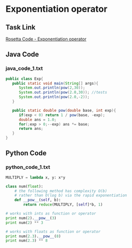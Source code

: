 # Exponentiation operator

## Task Link
[Rosetta Code - Exponentiation operator](https://rosettacode.org/wiki/Exponentiation_operator)

## Java Code
### java_code_1.txt
```java
public class Exp{
   public static void main(String[] args){
      System.out.println(pow(2,30));
      System.out.println(pow(2.0,30)); //tests
      System.out.println(pow(2.0,-2));
   }

   public static double pow(double base, int exp){
      if(exp < 0) return 1 / pow(base, -exp);
      double ans = 1.0;
      for(;exp > 0;--exp) ans *= base;
      return ans;
   }
}

```

## Python Code
### python_code_1.txt
```python
MULTIPLY = lambda x, y: x*y

class num(float):
    # the following method has complexity O(b)
    # rather than O(log b) via the rapid exponentiation
    def __pow__(self, b):
        return reduce(MULTIPLY, [self]*b, 1)

# works with ints as function or operator
print num(2).__pow__(3)
print num(2) ** 3

# works with floats as function or operator
print num(2.3).__pow__(8)
print num(2.3) ** 8

```


